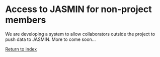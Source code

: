 # Access to JASMIN for non-project members

We are developing a system to allow collaborators outside the project to push data to JASMIN. More to come soon...

[Return to index](README.md)
